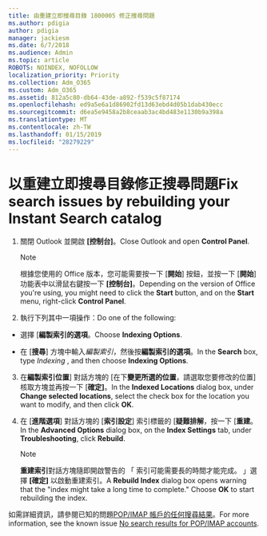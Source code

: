 ```yaml
---
title: 由重建立即搜尋目錄 1800005 修正搜尋問題
ms.author: pdigia
author: pdigia
manager: jackiesm
ms.date: 6/7/2018
ms.audience: Admin
ms.topic: article
ROBOTS: NOINDEX, NOFOLLOW
localization_priority: Priority
ms.collection: Adm_O365
ms.custom: Adm_O365
ms.assetid: 812a5c80-db64-43de-a892-f539c5f87174
ms.openlocfilehash: ed9a5e6a1d86902fd13d63ebd4d05b1dab430ecc
ms.sourcegitcommit: d6ea5e9458a2b8ceaab3ac4bd483e1130b9a398a
ms.translationtype: MT
ms.contentlocale: zh-TW
ms.lasthandoff: 01/15/2019
ms.locfileid: "28279229"
---
```

# <a name="fix-search-issues-by-rebuilding-your-instant-search-catalog"></a><span data-ttu-id="dd11e-102">以重建立即搜尋目錄修正搜尋問題</span><span class="sxs-lookup"><span data-stu-id="dd11e-102">Fix search issues by rebuilding your Instant Search catalog</span></span>

1. <span data-ttu-id="dd11e-103">關閉 Outlook 並開啟 **[控制台]**。</span><span class="sxs-lookup"><span data-stu-id="dd11e-103">Close Outlook and open **Control Panel**.</span></span>
    
    > [!NOTE]
    > <span data-ttu-id="dd11e-104">根據您使用的 Office 版本，您可能需要按一下 [**開始**] 按鈕，並按一下 [**開始**] 功能表中以滑鼠右鍵按一下 **[控制台]**。</span><span class="sxs-lookup"><span data-stu-id="dd11e-104">Depending on the version of Office you're using, you might need to click the **Start** button, and on the **Start** menu, right-click **Control Panel**.</span></span> 
  
2. <span data-ttu-id="dd11e-105">執行下列其中一項操作：</span><span class="sxs-lookup"><span data-stu-id="dd11e-105">Do one of the following:</span></span>
    
  - <span data-ttu-id="dd11e-106">選擇 [**編製索引的選項**。</span><span class="sxs-lookup"><span data-stu-id="dd11e-106">Choose **Indexing Options**.</span></span>
    
  - <span data-ttu-id="dd11e-107">在 [**搜尋**] 方塊中輸入*編製索引*，然後按**編製索引的選項**。</span><span class="sxs-lookup"><span data-stu-id="dd11e-107">In the **Search** box, type  *Indexing*  , and then choose **Indexing Options**.</span></span>
    
3. <span data-ttu-id="dd11e-108">在**編製索引位置**] 對話方塊的 [在下**變更所選的位置**，請選取您要修改的位置] 核取方塊並再按一下 [**確定]**。</span><span class="sxs-lookup"><span data-stu-id="dd11e-108">In the **Indexed Locations** dialog box, under **Change selected locations**, select the check box for the location you want to modify, and then click **OK**.</span></span>
    
4. <span data-ttu-id="dd11e-109">在 [**進階選項**] 對話方塊的 [**索引設定**] 索引標籤的 [**疑難排解**，按一下 [**重建**。</span><span class="sxs-lookup"><span data-stu-id="dd11e-109">In the **Advanced Options** dialog box, on the **Index Settings** tab, under **Troubleshooting**, click **Rebuild**.</span></span>
    
    > [!NOTE]
    > <span data-ttu-id="dd11e-p101">**重建索引**對話方塊隨即開啟警告的 「 索引可能需要長的時間才能完成。 」選擇 **[確定]** 以啟動重建索引。</span><span class="sxs-lookup"><span data-stu-id="dd11e-p101">A **Rebuild Index** dialog box opens warning that the "index might take a long time to complete." Choose **OK** to start rebuilding the index.</span></span> 
  
<span data-ttu-id="dd11e-112">如需詳細資訊，請參閱已知的問題[POP/IMAP 帳戶的任何搜尋結果](https://support.office.com/article/51c9d2c7-a3db-4358-afdf-50d3a9e57039.aspx)。</span><span class="sxs-lookup"><span data-stu-id="dd11e-112">For more information, see the known issue [No search results for POP/IMAP accounts](https://support.office.com/article/51c9d2c7-a3db-4358-afdf-50d3a9e57039.aspx).</span></span>
  

